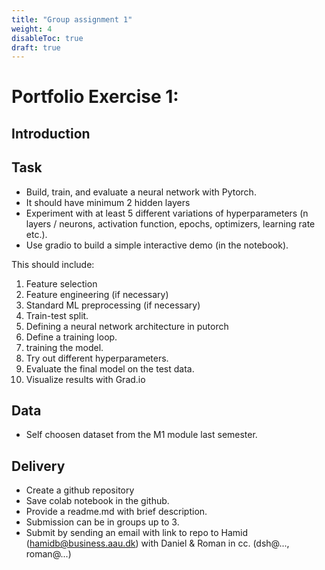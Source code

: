 ```yaml
---
title: "Group assignment 1"
weight: 4
disableToc: true
draft: true
---
```


# Portfolio Exercise 1: 

## Introduction

## Task 

* Build, train, and evaluate a neural network with Pytorch. 
* It should have minimum 2 hidden layers
* Experiment with at least 5 different variations of hyperparameters (n layers / neurons, activation function, epochs, optimizers, learning rate etc.).
* Use gradio to build a simple interactive demo (in the notebook).

This should include:

1. Feature selection
2. Feature engineering (if necessary)
3. Standard ML preprocessing (if necessary)
4. Train-test split.
5. Defining a neural network architecture in putorch
6. Define a training loop. 
7. training the model.
8. Try out different hyperparameters. 
9. Evaluate the final model on the test data.
10. Visualize results with Grad.io


## Data

* Self choosen dataset from the M1 module last semester.

## Delivery

* Create a github repository
* Save colab notebook in the github.
* Provide a readme.md with brief description.
* Submission can be in groups up to 3.
* Submit by sending an email with link to repo to Hamid (hamidb@business.aau.dk) with Daniel & Roman in cc. (dsh@..., roman@...)


